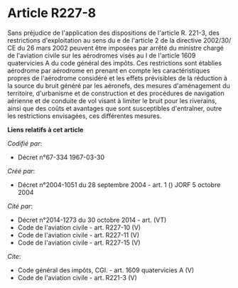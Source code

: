 # Article R227-8

Sans préjudice de l'application des dispositions de l'article R. 221-3, des restrictions d'exploitation au sens du e de
l'article 2 de la directive 2002/30/ CE du 26 mars 2002 peuvent être imposées par arrêté du ministre chargé de l'aviation
civile sur les aérodromes visés au I de l'article 1609 quatervicies A du code général des impôts. Ces restrictions sont
établies aérodrome par aérodrome en prenant en compte les caractéristiques propres de l'aérodrome considéré et les effets
prévisibles de la réduction à la source du bruit généré par les aéronefs, des mesures d'aménagement du territoire,
d'urbanisme et de construction et des procédures de navigation aérienne et de conduite de vol visant à limiter le bruit pour
les riverains, ainsi que des coûts et avantages que sont susceptibles d'entraîner, outre les restrictions envisagées, ces
différentes mesures.

**Liens relatifs à cet article**

_Codifié par_:

  - Décret n°67-334 1967-03-30

_Créé par_:

  - Décret n°2004-1051 du 28 septembre 2004 - art. 1 () JORF 5 octobre 2004

_Cité par_:

  - Décret n°2014-1273 du 30 octobre 2014 - art. (VT)
  - Code de l'aviation civile - art. R227-10 (V)
  - Code de l'aviation civile - art. R227-11 (V)
  - Code de l'aviation civile - art. R227-15 (V)

_Cite_:

  - Code général des impôts, CGI. - art. 1609 quatervicies A (V)
  - Code de l'aviation civile - art. R221-3 (V)
